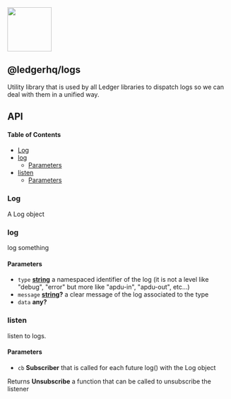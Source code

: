 <img src="https://user-images.githubusercontent.com/4631227/191834116-59cf590e-25cc-4956-ae5c-812ea464f324.png" height="100" />

## @ledgerhq/logs

Utility library that is used by all Ledger libraries to dispatch logs so we can deal with them in a unified way.

## API

<!-- Generated by documentation.js. Update this documentation by updating the source code. -->

#### Table of Contents

*   [Log](#log)
*   [log](#log-1)
    *   [Parameters](#parameters)
*   [listen](#listen)
    *   [Parameters](#parameters-1)

### Log

A Log object

### log

log something

#### Parameters

*   `type` **[string](https://developer.mozilla.org/docs/Web/JavaScript/Reference/Global_Objects/String)** a namespaced identifier of the log (it is not a level like "debug", "error" but more like "apdu-in", "apdu-out", etc...)
*   `message` **[string](https://developer.mozilla.org/docs/Web/JavaScript/Reference/Global_Objects/String)?** a clear message of the log associated to the type
*   `data` **any?** 

### listen

listen to logs.

#### Parameters

*   `cb` **Subscriber** that is called for each future log() with the Log object

Returns **Unsubscribe** a function that can be called to unsubscribe the listener
